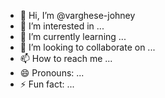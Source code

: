 - 👋 Hi, I’m @varghese-johney
- 👀 I’m interested in ...
- 🌱 I’m currently learning ...
- 💞️ I’m looking to collaborate on ...
- 📫 How to reach me ...
- 😄 Pronouns: ...
- ⚡ Fun fact: ...

<!---
varghese-johney/varghese-johney is a ✨ special ✨ repository because its `README.md` (this file) appears on your GitHub profile.
You can click the Preview link to take a look at your changes.
--->
